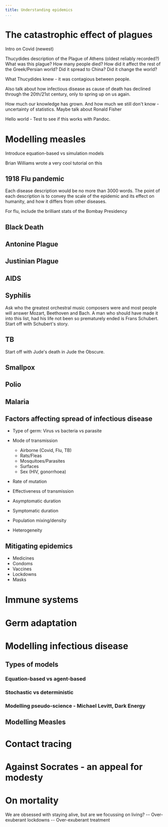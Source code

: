```yaml
---
title: Understanding epidemics
...
```



# The catastrophic effect of plagues

Intro on Covid (newest)

Thucydides description of the Plague of Athens (oldest reliably recorded?)
What was this plague? How many people died? How did it affect the rest of
the Greek/Persian world? Did it spread to China? Did it change the world?

What Thucydides knew - it was contagious between people.

Also talk about how infectious disease as cause of death has declined through
the 20th/21st century, only to spring up on us again.

How much our knowledge has grown. And how much we still don't know - uncertainty
of statistics. Maybe talk about Ronald Fisher

<p id="hello-world">
Hello world - Test to see if this works with Pandoc.
</p>

<script>
    document.getElementById("hello-world").addEventListener("click",
    function(e) {
       e.target.style.backgroundColor="red";
    });
</script>

# Modelling measles

Introduce equation-based vs simulation models

Brian Williams wrote a very cool tutorial on this


## 1918 Flu pandemic

Each disease description would be no more than 3000 words. The point of each
description is to convey the scale of the epidemic and its effect on humanity,
and how it differs from other diseases.

For flu, include the brilliant stats of the Bombay Presidency

## Black Death

## Antonine Plague

## Justinian Plague

## AIDS

## Syphilis

Ask who the greatest orchestral music composers were and most people will answer
Mozart, Beethoven and Bach. A man who should have made it into this list, had
his life not been so prematurely ended is Frans Schubert. Start off with Schubert's story.

## TB

Start off with Jude's death in Jude the Obscure.

## Smallpox

## Polio

## Malaria

## Factors affecting spread of infectious disease

- Type of germ: Virus vs bacteria vs parasite

- Mode of transmission
   - Airborne (Covid, Flu, TB)
   - Rats/Fleas
   - Mosquitoes/Parasites
   - Surfaces
   - Sex (HIV, gonorrhoea)

- Rate of mutation

- Effectiveness of transmission
- Asymptomatic duration
- Symptomatic duration
- Population mixing/density

- Heterogeneity

## Mitigating epidemics

- Medicines
- Condoms
- Vaccines
- Lockdowns
- Masks

# Immune systems

# Germ adaptation

# Modelling infectious disease

## Types of models

### Equation-based vs agent-based

### Stochastic vs deterministic

### Modelling pseudo-science - Michael Levitt, Dark Energy

## Modelling Measles


# Contact tracing

# Against Socrates - an appeal for modesty

# On mortality

We are obsessed with staying alive, but are we focussing on living?
-- Over-exuberant lockdowns
-- Over-exuberant treatment
